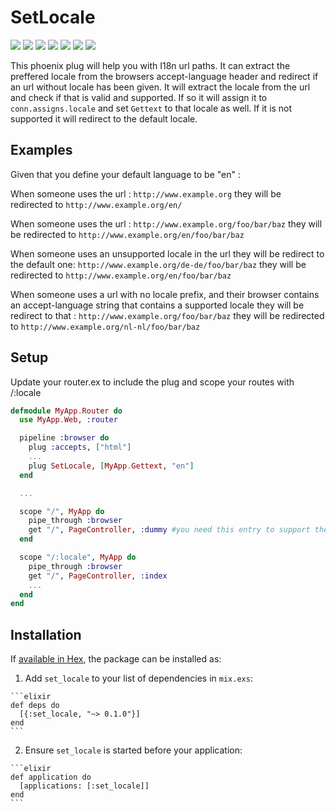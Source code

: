 # SetLocale
![](https://img.shields.io/hexpm/v/set_locale.svg) ![](https://img.shields.io/hexpm/dt/set_locale.svg) ![](https://img.shields.io/hexpm/dw/set_locale.svg) ![](https://img.shields.io/coveralls/smeevil/set_locale.svg) ![](https://img.shields.io/github/issues/smeevil/set_locale.svg) ![](https://img.shields.io/github/issues-pr/smeevil/set_locale.svg) ![](https://semaphoreci.com/api/v1/smeevil/currency_formatter/branches/master/shields_badge.svg)


This phoenix plug will help you with I18n url paths.
It can extract the preffered locale from the browsers accept-language header and redirect if an url without locale has been given.
It will extract the locale from the url and check if that is valid and supported. If so it will assign it to ```conn.assigns.locale``` and set ```Gettext``` to that locale as well.
If it is not supported it will redirect to the default locale.

## Examples

Given that you define your default language to be "en" :

When someone uses the url : ```http://www.example.org``` they will be redirected to ```http://www.example.org/en/```

When someone uses the url : ```http://www.example.org/foo/bar/baz``` they will be redirected to ```http://www.example.org/en/foo/bar/baz```

When someone uses an unsupported locale in the url they will be redirect to the default one: ```http://www.example.org/de-de/foo/bar/baz``` they will be redirected to ```http://www.example.org/en/foo/bar/baz```

When someone uses a url with no locale prefix, and their browser contains an accept-language string that contains a supported locale they will be redirect to that : ```http://www.example.org/foo/bar/baz``` they will be redirected to ```http://www.example.org/nl-nl/foo/bar/baz```


## Setup

Update your router.ex to include the plug and scope your routes with /:locale

```elixir
defmodule MyApp.Router do
  use MyApp.Web, :router

  pipeline :browser do
    plug :accepts, ["html"]
    ...
    plug SetLocale, [MyApp.Gettext, "en"]
  end

  ...

  scope "/", MyApp do
    pipe_through :browser
    get "/", PageController, :dummy #you need this entry to support the default root without a locale, it will never be called
  end

  scope "/:locale", MyApp do
    pipe_through :browser
    get "/", PageController, :index
    ...
  end
end
```



## Installation

If [available in Hex](https://hex.pm/docs/publish), the package can be installed as:

  1. Add `set_locale` to your list of dependencies in `mix.exs`:

    ```elixir
    def deps do
      [{:set_locale, "~> 0.1.0"}]
    end
    ```

  2. Ensure `set_locale` is started before your application:

    ```elixir
    def application do
      [applications: [:set_locale]]
    end
    ```

